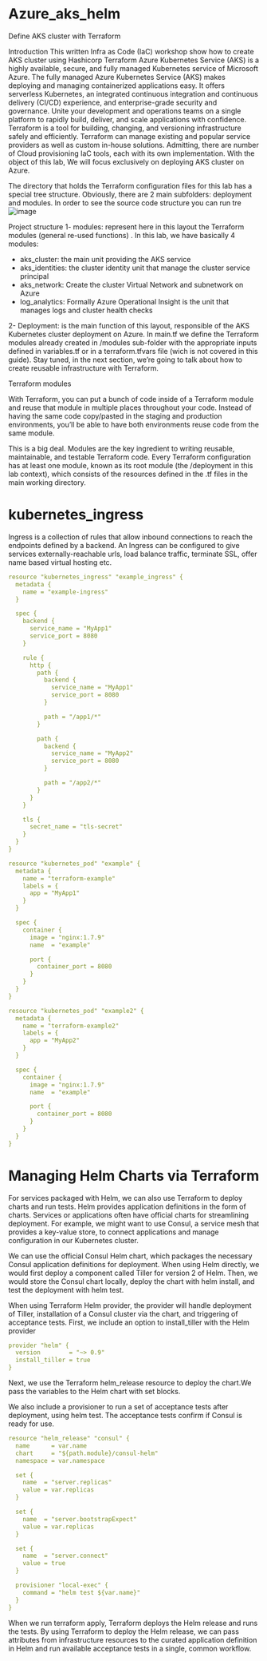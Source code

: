# Azure_aks_helm

Define AKS cluster with Terraform


Introduction
This written Infra as Code (IaC) workshop show how to create AKS cluster using Hashicorp Terraform
Azure Kubernetes Service (AKS) is a highly available, secure, and fully managed Kubernetes service of Microsoft Azure.
The fully managed Azure Kubernetes Service (AKS) makes deploying and managing containerized applications easy. It offers serverless Kubernetes, an integrated continuous integration and continuous delivery (CI/CD) experience, and enterprise-grade security and governance. Unite your development and operations teams on a single platform to rapidly build, deliver, and scale applications with confidence.
Terraform is a tool for building, changing, and versioning infrastructure safely and efficiently. Terraform can manage existing and popular service providers as well as custom in-house solutions.
Admitting, there are number of Cloud provisioning IaC tools, each with its own implementation. With the object of this lab, We will focus exclusively on deploying AKS cluster on Azure.

The directory that holds the Terraform configuration files for this lab has a special tree structure.
Obviously, there are 2 main subfolders: deployment and modules. In order to see the source code structure you can run tre
![image](https://user-images.githubusercontent.com/28998255/139659002-35422604-1583-45d7-986c-337909c36d71.png)

Project structure
1- modules: represent here in this layout the Terraform modules (general re-used functions) . In this lab, we have basically 4 modules:
- aks_cluster: the main unit providing the AKS service
- aks_identities: the cluster identity unit that manage the cluster service principal
- aks_network: Create the cluster Virtual Network and subnetwork on Azure
- log_analytics: Formally Azure Operational Insight is the unit that manages logs and cluster health checks

2- Deployment: is the main function of this layout, responsible of the AKS Kubernetes cluster deployment on Azure.
In main.tf we define the Terraform modules already created in /modules sub-folder with the appropriate inputs defined in variables.tf or in a terraform.tfvars file (wich is not covered in this guide).
Stay tuned, in the next section, we’re going to talk about how to create reusable infrastructure with Terraform.

Terraform modules

With Terraform, you can put a bunch of code inside of a Terraform module and reuse that module in multiple places throughout your code. Instead of having the same code copy/pasted in the staging and production environments, you’ll be able to have both environments reuse code from the same module.

This is a big deal. Modules are the key ingredient to writing reusable, maintainable, and testable Terraform code.
Every Terraform configuration has at least one module, known as its root module (the /deployment in this lab context), which consists of the resources defined in the .tf files in the main working directory.

# kubernetes_ingress

Ingress is a collection of rules that allow inbound connections to reach the endpoints defined by a backend. 
An Ingress can be configured to give services externally-reachable urls, load balance traffic, terminate SSL, offer name based virtual hosting etc.
``` yml
resource "kubernetes_ingress" "example_ingress" {
  metadata {
    name = "example-ingress"
  }

  spec {
    backend {
      service_name = "MyApp1"
      service_port = 8080
    }

    rule {
      http {
        path {
          backend {
            service_name = "MyApp1"
            service_port = 8080
          }

          path = "/app1/*"
        }

        path {
          backend {
            service_name = "MyApp2"
            service_port = 8080
          }

          path = "/app2/*"
        }
      }
    }

    tls {
      secret_name = "tls-secret"
    }
  }
}

resource "kubernetes_pod" "example" {
  metadata {
    name = "terraform-example"
    labels = {
      app = "MyApp1"
    }
  }

  spec {
    container {
      image = "nginx:1.7.9"
      name  = "example"

      port {
        container_port = 8080
      }
    }
  }
}

resource "kubernetes_pod" "example2" {
  metadata {
    name = "terraform-example2"
    labels = {
      app = "MyApp2"
    }
  }

  spec {
    container {
      image = "nginx:1.7.9"
      name  = "example"

      port {
        container_port = 8080
      }
    }
  }
}
```

# Managing Helm Charts via Terraform

For services packaged with Helm, we can also use Terraform to deploy charts and run tests.
Helm provides application definitions in the form of charts. Services or applications often have official charts for streamlining deployment. 
For example, we might want to use Consul, a service mesh that provides a key-value store, to connect applications and manage configuration in our Kubernetes cluster.

We can use the official Consul Helm chart, which packages the necessary Consul application definitions for deployment.
When using Helm directly, we would first deploy a component called Tiller for version 2 of Helm. 
Then, we would store the Consul chart locally, deploy the chart with helm install, and test the deployment with helm test.

When using Terraform Helm provider, the provider will handle deployment of Tiller, installation of a Consul cluster via the chart, and triggering of acceptance tests. First, we include an option to install_tiller with the Helm provider
```yml
provider "helm" {
  version        = "~> 0.9"
  install_tiller = true
}
```
Next, we use the Terraform helm_release resource to deploy the chart.We pass the variables to the Helm chart with set blocks.

We also include a provisioner to run a set of acceptance tests after deployment, using helm test. The acceptance tests confirm if Consul is ready for use.
```yml
resource "helm_release" "consul" {
  name      = var.name
  chart     = "${path.module}/consul-helm"
  namespace = var.namespace

  set {
    name  = "server.replicas"
    value = var.replicas
  }

  set {
    name  = "server.bootstrapExpect"
    value = var.replicas
  }

  set {
    name  = "server.connect"
    value = true
  }

  provisioner "local-exec" {
    command = "helm test ${var.name}"
  }
}
```
When we run terraform apply, Terraform deploys the Helm release and runs the tests. By using Terraform to deploy the Helm release,
we can pass attributes from infrastructure resources to the curated application definition in Helm and run available acceptance tests in a single, common workflow.
